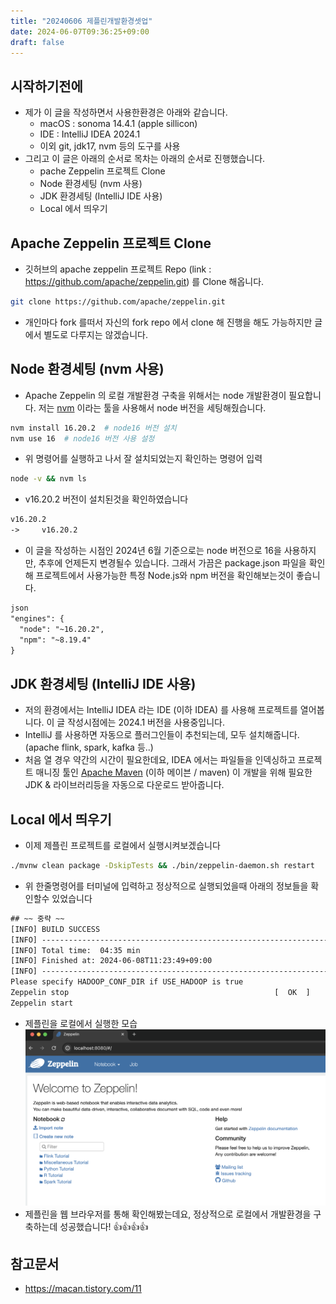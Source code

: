 ```yaml
---
title: "20240606 제플린개발환경셋업"
date: 2024-06-07T09:36:25+09:00
draft: false
---
```


## 시작하기전에
- 제가 이 글을 작성하면서 사용한환경은 아래와 같습니다.
  - macOS : sonoma 14.4.1 (apple sillicon)
  - IDE : IntelliJ IDEA 2024.1
  - 이외 git, jdk17, nvm 등의 도구를 사용
- 그리고 이 글은 아래의 순서로 목차는 아래의 순서로 진행했습니다.
  - pache Zeppelin 프로젝트 Clone 
  - Node 환경세팅 (nvm 사용)
  - JDK 환경세팅 (IntelliJ IDE 사용)
  - Local 에서 띄우기

## Apache Zeppelin 프로젝트 Clone 
- 깃허브의 apache zeppelin 프로젝트 Repo (link : https://github.com/apache/zeppelin.git) 를 Clone 해옵니다.

```sh
git clone https://github.com/apache/zeppelin.git
```
- 개인마다 fork 를떠서 자신의 fork repo 에서 clone 해 진행을 해도 가능하지만 글에서 별도로 다루지는 않겠습니다.

## Node 환경세팅 (nvm 사용)
- Apache Zeppelin 의 로컬 개발환경 구축을 위해서는 node 개발환경이 필요합니다. 저는 [nvm](https://github.com/nvm-sh/nvm) 이라는 툴을 사용해서 node 버전을 세팅해줬습니다.
```sh
nvm install 16.20.2  # node16 버전 설치
nvm use 16  # node16 버전 사용 설정
```
- 위 명령어를 실행하고 나서 잘 설치되었는지 확인하는 명령어 입력
```sh
node -v && nvm ls
```
- v16.20.2 버전이 설치된것을 확인하였습니다
```txt
v16.20.2
->     v16.20.2
```
- 이 글을 작성하는 시점인 2024년 6월 기준으로는 node 버전으로 16을 사용하지만, 추후에 언제든지 변경될수 있습니다. 그래서 가끔은 package.json 파일을 확인해 프로젝트에서 사용가능한 특정 Node.js와 npm 버전을 확인해보는것이 좋습니다.
```txt
json
"engines": {
  "node": "~16.20.2",
  "npm": "~8.19.4"
}
```

## JDK 환경세팅 (IntelliJ IDE 사용)
- 저의 환경에서는 IntelliJ IDEA 라는 IDE (이하 IDEA) 를 사용해 프로젝트를 열어봅니다. 이 글 작성시점에는 2024.1 버전을 사용중입니다.
- IntelliJ 를 사용하면 자동으로 플러그인들이 추천되는데, 모두 설치해줍니다. (apache flink, spark, kafka 등..)
- 처음 열 경우 약간의 시간이 필요한데요, IDEA 에서는 파일들을 인덱싱하고 프로젝트 매니징 툴인 [Apache Maven](https://maven.apache.org/) (이하 메이븐 / maven) 이 개발을 위해 필요한 JDK & 라이브러리등을 자동으로 다운로드 받아줍니다.


## Local 에서 띄우기
- 이제 제플린 프로젝트를 로컬에서 실행시켜보겠습니다
```sh
./mvnw clean package -DskipTests && ./bin/zeppelin-daemon.sh restart
```
- 위 한줄명령어를 터미널에 입력하고 정상적으로 실행되었을때 아래의 정보들을 확인할수 있었습니다
```txt
## ~~ 중략 ~~
[INFO] BUILD SUCCESS
[INFO] ------------------------------------------------------------------------
[INFO] Total time:  04:35 min
[INFO] Finished at: 2024-06-08T11:23:49+09:00
[INFO] ------------------------------------------------------------------------
Please specify HADOOP_CONF_DIR if USE_HADOOP is true
Zeppelin stop                                              [  OK  ]
Zeppelin start 
```
- 제플린을 로컬에서 실행한 모습
![제플린 로컬 실행](../img/20240608-zep.png)
- 제플린을 웹 브라우저를 통해 확인해봤는데요, 정상적으로 로컬에서 개발환경을 구축하는데 성공했습니다! 👍👍👍👍


## 참고문서
- https://macan.tistory.com/11